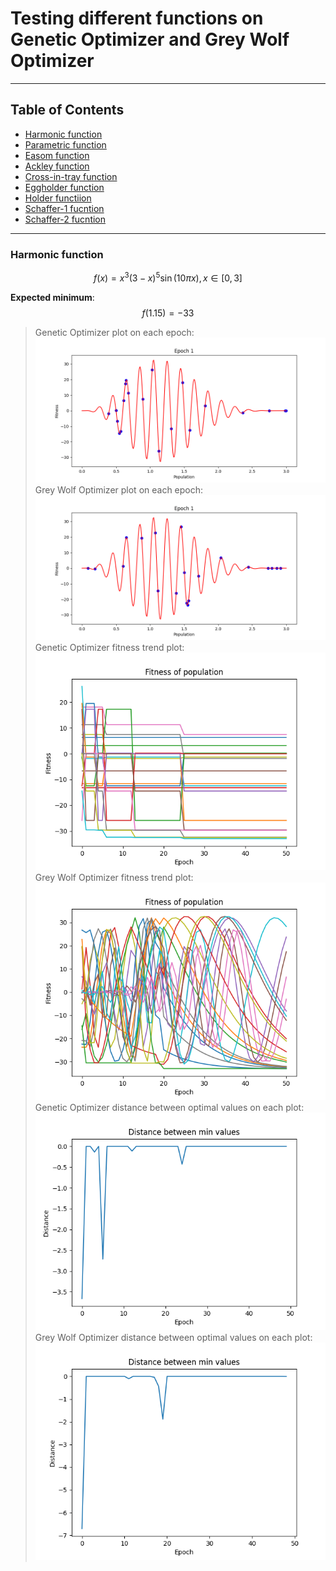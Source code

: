 # Testing different functions on Genetic Optimizer and Grey Wolf Optimizer

-----

## Table of Contents

- [Harmonic function](#Harmonic-function)
- [Parametric function](#Parametric-function)
- [Easom function](#Easom-function)
- [Ackley function](#Ackley-function)
- [Cross-in-tray function](#Cross-in-tray-function)
- [Eggholder function](#Eggholder-function)
- [Holder functiion](#Holder-function)
- [Schaffer-1 fucntion](#Schaffer-1-fucntion)
- [Schaffer-2 fucntion](#Schaffer-2-fucntion)  


-----


### Harmonic function

$$
f(x) = x^3(3-x)^5\sin(10\pi x), x\in[0,3]
$$

**Expected minimum**: $$f(1.15)=-33$$

> Genetic Optimizer plot on each epoch:
![](animated_HARMONIC_GO.gif)  
> Grey Wolf Optimizer plot on each epoch:
![](animated_HARMONIC_GWO.gif)
> Genetic Optimizer fitness trend plot:
![](fitness_trend_HARMONIC_GO.png)
> Grey Wolf Optimizer fitness trend plot:
![](fitness_trend_HARMONIC_GWO.png)
> Genetic Optimizer distance between optimal values on each plot:
![](distances_HARMONIC_GO.png)
> Grey Wolf Optimizer distance between optimal values on each plot:
![](distances_HARMONIC_GWO.png)
